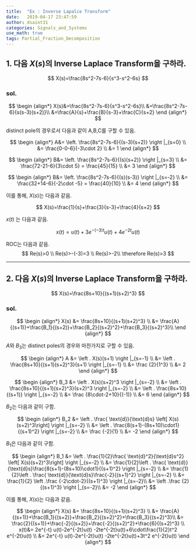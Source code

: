```yaml
---
title:  "Ex : Inverse Lapalce Transform"
date:   2019-04-17 23:47:59
author: dsaint31
categories: Signals_and_Systems
use_math: true
tags: Partial_Fraction_Decomposition
---
```



## 1. 다음 $X(s)$의 Inverse Laplace Transform을 구하라.

$$
X(s)=\frac{8s^2-7s-6}{s^3-s^2-6s}
$$

### sol.

$$
\begin {align*}
X(s)&=\frac{8s^2-7s-6}{s^3-s^2-6s}\\
&=\frac{8s^2-7s-6}{s(s-3)(s+2)}\\
&=\frac{A}{s}+\frac{B}{s-3}+\frac{C}{s+2}
\end {align*}
$$

distinct pole의 경우로서 다음과 같이 A,B,C를 구할 수 있음.

$$
\begin {align*}
A&= \left. \frac{8s^2-7s-6}{(s-3)(s+2)} \right |_{s=0} \\
&= \frac{0-0-6}{-3\cdot 2} \\
&= 1
\end {align*}
$$

$$
\begin {align*}
B&= \left. \frac{8s^2-7s-6}{(s)(s+2)} \right |_{s=3} \\
&= \frac{72-21-6}{3\cdot 5} = \frac{45}{15} \\
&= 3
\end {align*}
$$

$$
\begin {align*}
B&= \left. \frac{8s^2-7s-6}{(s)(s-3)} \right |_{s=-2} \\
&= \frac{32+14-6}{-2\cdot -5} = \frac{40}{10} \\
&= 4
\end {align*}
$$

이를 통해, $X(s)$는 다음과 같음.

$$
X(s)=\frac{1}{s}+\frac{3}{s-3}+\frac{4}{s+2}
$$

$x(t)$ 는 다음과 같음.

$$
x(t) = u(t) + 3e^{-(-3)t}u(t) + 4e^{-2t}u(t)
$$

ROC는 다음과 같음.
$$
Re(s)>0 \\
Re(s)>-(-3)=3 \\
Re(s)>-2\\
\therefore Re(s)>3
$$

----

## 2. 다음 $X(s)$의 Inverse Laplace Transform을 구하라.

$$
X(s)=\frac{8s+10}{(s+1)(s+2)^3} 
$$

### sol.

$$
\begin {align*}
X(s) &= \frac{8s+10}{(s+1)(s+2)^3} \\
&= \frac{A}{(s+1)}+\frac{B_1}{(s+2)}+\frac{B_2}{(s+2)^2}+\frac{B_3}{(s+2)^3}\\
\end {align*}
$$

$A$와  $B_3$는 distinct poles의 경우와 마찬가지로 구할 수 있음.

$$
\begin {align*}
A &=  \left . X(s)(s+1) \right |_{s=-1} \\
&= \left . \frac{8s+10}{(s+1)(s+2)^3}(s+1) \right |_{s=-1} \\
&= \frac {2}{1^3} \\
&= 2
\end {align*}
$$

$$
\begin {align*}
B_3 &=  \left . X(s)(s+2)^3 \right |_{s=-2} \\
&=  \left . \frac{8s+10}{(s+1)(s+2)^3}(s+2)^3 \right |_{s=-2} \\
&=  \left . \frac{8s+10}{(s+1)} \right |_{s=-2} \\
&= \frac {8\cdot-2+10}{(-1)} \\
&= 6
\end {align*}
$$

$B_2$는 다음과 같이 구함.

$$
\begin {align*}
B_2 &=  \left . \frac{ \text{d}}{\text{d}s} \left[ X(s)(s+2)^3\right] \right |_{s=-2} \\
&=  \left . \frac{8(s+1)-(8s+10)\cdot1}{(s+1)^2} \right |_{s=-2} \\
&= \frac {-2}{1} \\
&= -2
\end {align*}
$$

$B_1$은 다음과 같이 구함.

$$
\begin {align*}
B_1 &=  \left . \frac{1}{2}\frac{ \text{d}^2}{\text{d}s^2} \left[ X(s)(s+2)^3\right] \right |_{s=-2} \\
&=  \frac{1}{2}\left . \frac{ \text{d}}{\text{d}s}\frac{8(s+1)-(8s+10)\cdot1}{(s+1)^2} \right |_{s=-2} \\
&=  \frac{1}{2}\left . \frac{ \text{d}}{\text{d}s}\frac{-2}{(s+1)^2} \right |_{s=-2} \\
&= \frac{1}{2} \left .\frac {-2\cdot-2}{(s+1)^3} \right |_{s=-2}\\
&= \left .\frac {2}{(s+1)^3} \right |_{s=-2}\\
&= -2
\end {align*}
$$

이를 통해, $X(s)$는 다음과 같음.

$$
\begin {align*}
X(s) &= \frac{8s+10}{(s+1)(s+2)^3} \\
&= \frac{A}{(s+1)}+\frac{B_1}{(s+2)}+\frac{B_2}{(s+2)^2}+\frac{B_3}{(s+2)^3}\\
&= \frac{2}{(s+1)}+\frac{-2}{(s+2)}+\frac{-2}{(s+2)^2}+\frac{6}{(s+2)^3} \\
x(t)&= 2e^{-t} u(t)-2e^{-2t}u(t) -2te^{-2t}u(t)+6\cdot\frac{1}{2}t^2 e^{-2t}u(t) \\
&= 2e^{-t} u(t)-2e^{-2t}u(t) -2te^{-2t}u(t)+3t^2 e^{-2t}u(t)
\end {align*}
$$
